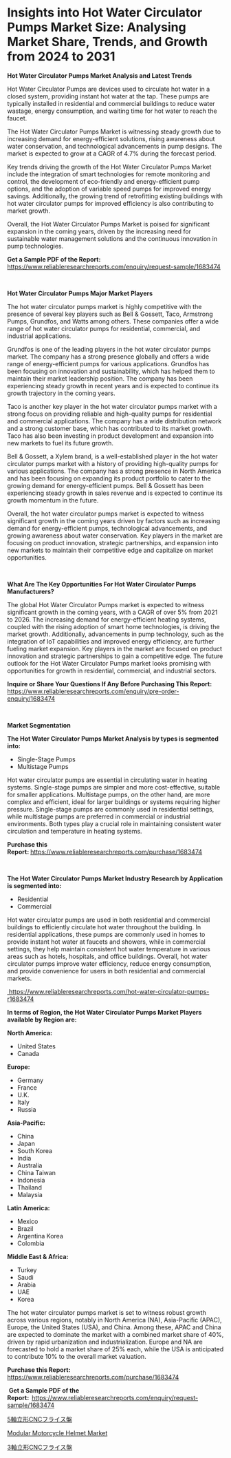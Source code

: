 <p><h1>Insights into Hot Water Circulator Pumps Market Size: Analysing Market Share, Trends, and Growth from 2024 to 2031</h1></p><p><strong>Hot Water Circulator Pumps Market Analysis and Latest Trends</strong></p>
<p><p>Hot Water Circulator Pumps are devices used to circulate hot water in a closed system, providing instant hot water at the tap. These pumps are typically installed in residential and commercial buildings to reduce water wastage, energy consumption, and waiting time for hot water to reach the faucet.</p><p>The Hot Water Circulator Pumps Market is witnessing steady growth due to increasing demand for energy-efficient solutions, rising awareness about water conservation, and technological advancements in pump designs. The market is expected to grow at a CAGR of 4.7% during the forecast period.</p><p>Key trends driving the growth of the Hot Water Circulator Pumps Market include the integration of smart technologies for remote monitoring and control, the development of eco-friendly and energy-efficient pump options, and the adoption of variable speed pumps for improved energy savings. Additionally, the growing trend of retrofitting existing buildings with hot water circulator pumps for improved efficiency is also contributing to market growth.</p><p>Overall, the Hot Water Circulator Pumps Market is poised for significant expansion in the coming years, driven by the increasing need for sustainable water management solutions and the continuous innovation in pump technologies.</p></p>
<p><strong>Get a Sample PDF of the Report:&nbsp;</strong> <a href="https://www.reliableresearchreports.com/enquiry/request-sample/1683474">https://www.reliableresearchreports.com/enquiry/request-sample/1683474</a></p>
<p>&nbsp;</p>
<p><strong>Hot Water Circulator Pumps Major Market Players</strong></p>
<p><p>The hot water circulator pumps market is highly competitive with the presence of several key players such as Bell & Gossett, Taco, Armstrong Pumps, Grundfos, and Watts among others. These companies offer a wide range of hot water circulator pumps for residential, commercial, and industrial applications.</p><p>Grundfos is one of the leading players in the hot water circulator pumps market. The company has a strong presence globally and offers a wide range of energy-efficient pumps for various applications. Grundfos has been focusing on innovation and sustainability, which has helped them to maintain their market leadership position. The company has been experiencing steady growth in recent years and is expected to continue its growth trajectory in the coming years.</p><p>Taco is another key player in the hot water circulator pumps market with a strong focus on providing reliable and high-quality pumps for residential and commercial applications. The company has a wide distribution network and a strong customer base, which has contributed to its market growth. Taco has also been investing in product development and expansion into new markets to fuel its future growth.</p><p>Bell & Gossett, a Xylem brand, is a well-established player in the hot water circulator pumps market with a history of providing high-quality pumps for various applications. The company has a strong presence in North America and has been focusing on expanding its product portfolio to cater to the growing demand for energy-efficient pumps. Bell & Gossett has been experiencing steady growth in sales revenue and is expected to continue its growth momentum in the future.</p><p>Overall, the hot water circulator pumps market is expected to witness significant growth in the coming years driven by factors such as increasing demand for energy-efficient pumps, technological advancements, and growing awareness about water conservation. Key players in the market are focusing on product innovation, strategic partnerships, and expansion into new markets to maintain their competitive edge and capitalize on market opportunities.</p></p>
<p>&nbsp;</p>
<p><strong>What Are The Key Opportunities For Hot Water Circulator Pumps Manufacturers?</strong></p>
<p><p>The global Hot Water Circulator Pumps market is expected to witness significant growth in the coming years, with a CAGR of over 5% from 2021 to 2026. The increasing demand for energy-efficient heating systems, coupled with the rising adoption of smart home technologies, is driving the market growth. Additionally, advancements in pump technology, such as the integration of IoT capabilities and improved energy efficiency, are further fueling market expansion. Key players in the market are focused on product innovation and strategic partnerships to gain a competitive edge. The future outlook for the Hot Water Circulator Pumps market looks promising with opportunities for growth in residential, commercial, and industrial sectors.</p></p>
<p><strong>Inquire or Share Your Questions If Any Before Purchasing This Report:</strong> <a href="https://www.reliableresearchreports.com/enquiry/pre-order-enquiry/1683474">https://www.reliableresearchreports.com/enquiry/pre-order-enquiry/1683474</a></p>
<p>&nbsp;</p>
<p><strong>Market Segmentation</strong></p>
<p><strong>The Hot Water Circulator Pumps Market Analysis by types is segmented into:</strong></p>
<p><ul><li>Single-Stage Pumps</li><li>Multistage Pumps</li></ul></p>
<p><p>Hot water circulator pumps are essential in circulating water in heating systems. Single-stage pumps are simpler and more cost-effective, suitable for smaller applications. Multistage pumps, on the other hand, are more complex and efficient, ideal for larger buildings or systems requiring higher pressure. Single-stage pumps are commonly used in residential settings, while multistage pumps are preferred in commercial or industrial environments. Both types play a crucial role in maintaining consistent water circulation and temperature in heating systems.</p></p>
<p><strong>Purchase this Report:&nbsp;</strong><a href="https://www.reliableresearchreports.com/purchase/1683474">https://www.reliableresearchreports.com/purchase/1683474</a></p>
<p>&nbsp;</p>
<p><strong>The Hot Water Circulator Pumps Market Industry Research by Application is segmented into:</strong></p>
<p><ul><li>Residential</li><li>Commercial</li></ul></p>
<p><p>Hot water circulator pumps are used in both residential and commercial buildings to efficiently circulate hot water throughout the building. In residential applications, these pumps are commonly used in homes to provide instant hot water at faucets and showers, while in commercial settings, they help maintain consistent hot water temperature in various areas such as hotels, hospitals, and office buildings. Overall, hot water circulator pumps improve water efficiency, reduce energy consumption, and provide convenience for users in both residential and commercial markets.</p></p>
<p><a href="https://www.reliableresearchreports.com/hot-water-circulator-pumps-r1683474">&nbsp;https://www.reliableresearchreports.com/hot-water-circulator-pumps-r1683474</a></p>
<p><strong>In terms of Region, the Hot Water Circulator Pumps Market Players available by Region are:</strong></p>
<p>
    <p> <strong> North America: </strong>
        <ul>
            <li>United States</li>
            <li>Canada</li>
        </ul>
        </p> 
    <p> <strong> Europe: </strong>
        <ul>
            <li>Germany</li>
            <li>France</li>
            <li>U.K.</li>
            <li>Italy</li>
            <li>Russia</li>
        </ul>
        </p> 
    <p> <strong> Asia-Pacific: </strong>
        <ul>
            <li>China</li>
            <li>Japan</li>
            <li>South Korea</li>
            <li>India</li>
            <li>Australia</li>
            <li>China Taiwan</li>
            <li>Indonesia</li>
            <li>Thailand</li>
            <li>Malaysia</li>
        </ul>
        </p> 
    <p> <strong> Latin America: </strong>
        <ul>
            <li>Mexico</li>
            <li>Brazil</li>
            <li>Argentina Korea</li>
            <li>Colombia</li>
        </ul>
        </p> 
    <p> <strong> Middle East & Africa: </strong>
        <ul>
            <li>Turkey</li>
            <li>Saudi</li>
            <li>Arabia</li>
            <li>UAE</li>
            <li>Korea</li>
        </ul>
    </p>
    </p>
<p><p>The hot water circulator pumps market is set to witness robust growth across various regions, notably in North America (NA), Asia-Pacific (APAC), Europe, the United States (USA), and China. Among these, APAC and China are expected to dominate the market with a combined market share of 40%, driven by rapid urbanization and industrialization. Europe and NA are forecasted to hold a market share of 25% each, while the USA is anticipated to contribute 10% to the overall market valuation.</p></p>
<p><strong>Purchase this Report: </strong><a href="https://www.reliableresearchreports.com/purchase/1683474">https://www.reliableresearchreports.com/purchase/1683474</a></p>
<p>&nbsp;<strong>Get a Sample PDF of the Report:&nbsp;&nbsp;</strong><a href="https://www.reliableresearchreports.com/enquiry/request-sample/1683474">https://www.reliableresearchreports.com/enquiry/request-sample/1683474</a></p>
<p><strong></strong></p>
<p><p><a href="https://github.com/NikitaBruen/Market-Research-Report-List-1/blob/main/9259055109486.md">5軸立形CNCフライス盤</a></p><p><a href="https://github.com/AnnChovey2023/Market-Research-Report-List-1/blob/main/modular-motorcycle-helmet-market.md">Modular Motorcycle Helmet Market</a></p><p><a href="https://github.com/mm14022023/Market-Research-Report-List-1/blob/main/5087902109485.md">3軸立形CNCフライス盤</a></p></p>
